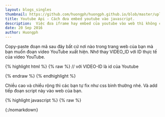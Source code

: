```yaml
---
layout: blogs_singles
thumbnail: https://github.com/huongph/huongph.github.io/blob/master/uploads/img/banner-embed-youtube.png?raw=true
title: Youtube Api - Cách đưa embed youtube vào javascript.
description:  Việc đưa iframe hay embed của youtube vào web thì không còn xa lạ gì với những người chuyên và không chuyên về website, nhưng để làm mượt mà và biến nó thành của mình thì không hể đơn giản chút nào. Sau đây thì tôi sẽ hướng dẫn cho các bạn một phương thức bằng Javascript.
date: 20 Sep 2016
author: Huongph
---
```


Copy-paste đoạn mã sau đây bất cứ nơi nào trong trang web của bạn mà bạn muốn đoạn video YouTube xuất hiện. Nhớ thay VIDEO_ID với ID thực tế của video YouTube.

{% highlight html %}
{% raw %}
    // với VIDEO-ID là id của Youtube
    <div class="youtube-player" data-id="VIDEO_ID"></div>
{% endraw %}
{% endhighlight %}

Chiều cao và chiểu rộng thì các bạn tự fix như css bình thường nhé. 
Và add tiếp đoạn script này vào web của bạn.

{% highlight javascript %}
{% raw %}
    <script>


        document.addEventListener("DOMContentLoaded",
            function() {
                var div, n,
                    v = document.getElementsByClassName("youtube-player");
                for (n = 0; n < v.length; n++) {
                    div = document.createElement("div");
                    div.setAttribute("data-id", v[n].dataset.id);
                    div.innerHTML = demoThumb(v[n].dataset.id);
                    div.onclick = demoIframe;
                    v[n].appendChild(div);
                }
            });

        function demoThumb(id) {
            var thumb = '<img src="https://i.ytimg.com/vi/ID/hqdefault.jpg">',
                play = '<div class="play"></div>';
            return thumb.replace("ID", id) + play;
        }

        function demoIframe() {
            var iframe = document.createElement("iframe");
            var embed = "https://www.youtube.com/embed/ID?autoplay=1";
            iframe.setAttribute("src", embed.replace("ID", this.dataset.id));
            iframe.setAttribute("frameborder", "0");
            iframe.setAttribute("allowfullscreen", "1");
            this.parentNode.replaceChild(iframe, this);
        }
 
    </script>
{% endraw %}
{% endhighlight %}

Để tôi giải thích một chút về code này: Nếu các bạn có thể copy code này chạy trong [jsbin](https://jsbin.com/) thì các
bạn thấy rõ hơn rất nhiều.
Thứ nhất khi dom load xong thì chỉ hiện thị thumbnail và button play mà thôi. Cho nên người dùng nhìn vào thì sẽ không biết đó là youtube.
Thứ hai , loadmetadata chưa chạy thì các bạn không lo về sự chậm trể của page.

Nếu muốn các bạn cho thêm những thuộc tính sao trong line `https://www.youtube.com/embed/ID?autoplay=1`

![alt text](https://github.com/huongph/huongph.github.io/blob/master/uploads/img/api-youtube-huong-pham.png?raw=true "Những thuộc tính api embed")

Xong , Các bạn có thể xem code full ở đây [Full Code Embed Api Youtube](https://output.jsbin.com/nekaro){:target="_blank"}

### Đây là ví dụ cụ thể

Ở đây các bạn có nhìn thấy nó có giổng của tôi không? :D 

###### Chú ý : 

* Không thể remove watermark YouTube 
* Không thể remove quản cáo YouTube

* Và còn nhiều điều nữa... hihi ^^ *

{::nomarkdown}
<div class="youtube-player" data-id="3AtDnEC4zak"></div>
<style>
    .youtube-player {
        position: relative;
        padding-bottom: 56.23%;
        /* Use 75% for 4:3 videos */
        height: 0;
        overflow: hidden;
        max-width: 100%;
        background: #000;
        margin: 5px;
    }
    
    .youtube-player iframe {
        position: absolute;
        top: 0;
        left: 0;
        width: 100%;
        height: 100%;
        z-index: 100;
        background: transparent;
    }
    
    .youtube-player img {
        bottom: 0;
        display: block;
        left: 0;
        margin: auto;
        max-width: 100%;
        width: 100%;
        position: absolute;
        right: 0;
        top: 0;
        border: none;
        height: auto;
        cursor: pointer;
        -webkit-transition: .4s all;
        -moz-transition: .4s all;
        transition: .4s all;
    }
    
    .youtube-player img:hover {
        -webkit-filter: brightness(75%);
    }
    
    .youtube-player .play {
        height: 72px;
        width: 72px;
        left: 50%;
        top: 50%;
        margin-left: -36px;
        margin-top: -36px;
        position: absolute;
        background: url("//i.imgur.com/TxzC70f.png") no-repeat;
        cursor: pointer;
    }

</style>

<script>
   document.addEventListener("DOMContentLoaded",
        function() {
            var div, n,
                v = document.getElementsByClassName("youtube-player");
            for (n = 0; n < v.length; n++) {
                div = document.createElement("div");
                div.setAttribute("data-id", v[n].dataset.id);
                div.innerHTML = labnolThumb(v[n].dataset.id);
                div.onclick = labnolIframe;
                v[n].appendChild(div);
            }
        });
 
    function labnolThumb(id) {
        var thumb = '<img src="https://i.ytimg.com/vi/ID/hqdefault.jpg">',
            play = '<div class="play"></div>';
        return thumb.replace("ID", id) + play;
    }
 
    function labnolIframe() {
        var iframe = document.createElement("iframe");
        var embed = "https://www.youtube.com/embed/ID?autoplay=1&controls=0&showinfo=0&rel=0&modestbranding=0&playsinline=1&html5=1&enablejsapi=1&widgetid=1";
        iframe.setAttribute("src", embed.replace("ID", this.dataset.id));
        iframe.setAttribute("frameborder", "0");
        iframe.setAttribute("allowfullscreen", "1");
        this.parentNode.replaceChild(iframe, this);
    }
</script>
{:/nomarkdown}
